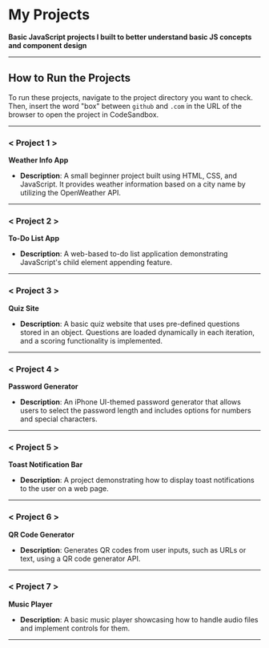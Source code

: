 # My Projects

**Basic JavaScript projects I built to better understand basic JS concepts and component design**

---

## How to Run the Projects
To run these projects, navigate to the project directory you want to check. Then, insert the word "box" between `github` and `.com` in the URL of the browser to open the project in CodeSandbox.

---

### < Project 1 >
**Weather Info App**  
- **Description**: A small beginner project built using HTML, CSS, and JavaScript. It provides weather information based on a city name by utilizing the OpenWeather API.

---

### < Project 2 >
**To-Do List App**  
- **Description**: A web-based to-do list application demonstrating JavaScript's child element appending feature.

---

### < Project 3 >
**Quiz Site**  
- **Description**: A basic quiz website that uses pre-defined questions stored in an object. Questions are loaded dynamically in each iteration, and a scoring functionality is implemented.

---

### < Project 4 >
**Password Generator**  
- **Description**: An iPhone UI-themed password generator that allows users to select the password length and includes options for numbers and special characters.

---

### < Project 5 >
**Toast Notification Bar**  
- **Description**: A project demonstrating how to display toast notifications to the user on a web page.

---

### < Project 6 >
**QR Code Generator**  
- **Description**: Generates QR codes from user inputs, such as URLs or text, using a QR code generator API.

---

### < Project 7 >
**Music Player**  
- **Description**: A basic music player showcasing how to handle audio files and implement controls for them.

---
